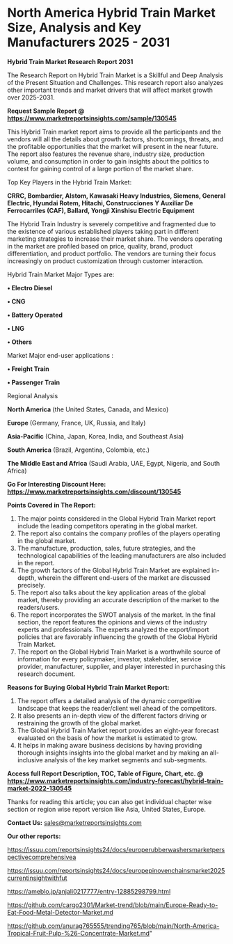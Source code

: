 # North America Hybrid Train Market Size, Analysis and Key Manufacturers 2025 - 2031

<strong>Hybrid Train Market Research Report 2031</strong>

The Research Report on Hybrid Train Market is a Skillful and Deep Analysis of the Present Situation and Challenges. This research report also analyzes other important trends and market drivers that will affect market growth over 2025-2031.

<strong>Request Sample Report @ <a href=https://www.marketreportsinsights.com/sample/130545>https://www.marketreportsinsights.com/sample/130545</a></strong>

This Hybrid Train market report aims to provide all the participants and the vendors will all the details about growth factors, shortcomings, threats, and the profitable opportunities that the market will present in the near future. The report also features the revenue share, industry size, production volume, and consumption in order to gain insights about the politics to contest for gaining control of a large portion of the market share.

Top Key Players in the Hybrid Train Market:

<strong>CRRC, Bombardier, Alstom, Kawasaki Heavy Industries, Siemens, General Electric, Hyundai Rotem, Hitachi, Construcciones Y Auxiliar De Ferrocarriles (CAF), Ballard, Yongji Xinshisu Electric Equipment</strong>

The Hybrid Train Industry is severely competitive and fragmented due to the existence of various established players taking part in different marketing strategies to increase their market share. The vendors operating in the market are profiled based on price, quality, brand, product differentiation, and product portfolio. The vendors are turning their focus increasingly on product customization through customer interaction.

Hybrid Train Market Major Types are:

<strong>• Electro Diesel

• CNG

• Battery Operated

• LNG

• Others</strong>

Market Major end-user applications :

<strong>• Freight Train

• Passenger Train</strong>

Regional Analysis

</u><strong><b>North America</b></strong> (the United States, Canada, and Mexico)

<strong><b>Europe </b></strong>(Germany, France, UK, Russia, and Italy)

<strong><b>Asia-Pacific</b></strong> (China, Japan, Korea, India, and Southeast Asia)

<strong><b>South America</b></strong> (Brazil, Argentina, Colombia, etc.)

<strong><b>The Middle East and Africa</b></strong> (Saudi Arabia, UAE, Egypt, Nigeria, and South Africa)

<strong>Go For Interesting Discount Here: <a href=https://www.marketreportsinsights.com/discount/130545>https://www.marketreportsinsights.com/discount/130545</a></strong>

<strong>Points Covered in The Report:</strong>
<ol>
  <li>The major points considered in the Global Hybrid Train Market report include the leading competitors operating in the global market.</li>
  <li>The report also contains the company profiles of the players operating in the global market.</li>
  <li>The manufacture, production, sales, future strategies, and the technological capabilities of the leading manufacturers are also included in the report.</li>
  <li>The growth factors of the Global Hybrid Train Market are explained in-depth, wherein the different end-users of the market are discussed precisely.</li>
  <li>The report also talks about the key application areas of the global market, thereby providing an accurate description of the market to the readers/users.</li>
  <li>The report incorporates the SWOT analysis of the market. In the final section, the report features the opinions and views of the industry experts and professionals. The experts analyzed the export/import policies that are favorably influencing the growth of the Global Hybrid Train Market.</li>
  <li>The report on the Global Hybrid Train Market is a worthwhile source of information for every policymaker, investor, stakeholder, service provider, manufacturer, supplier, and player interested in purchasing this research document.</li>
</ol>
<strong>Reasons for Buying Global Hybrid Train Market Report:</strong>

<ol>
  <li>The report offers a detailed analysis of the dynamic competitive landscape that keeps the reader/client well ahead of the competitors.</li>
  <li>It also presents an in-depth view of the different factors driving or restraining the growth of the global market.</li>
  <li>The Global Hybrid Train Market report provides an eight-year forecast evaluated on the basis of how the market is estimated to grow.</li>
  <li>It helps in making aware business decisions by having providing thorough insights insights into the global market and by making an all-inclusive analysis of the key market segments and sub-segments.</li>
</ol>
<strong>Access full Report Description, TOC, Table of Figure, Chart, etc. @ <a href=https://www.marketreportsinsights.com/industry-forecast/hybrid-train-market-2022-130545>https://www.marketreportsinsights.com/industry-forecast/hybrid-train-market-2022-130545</a></strong>


Thanks for reading this article; you can also get individual chapter wise section or region wise report version like Asia, United States, Europe.

<strong>Contact Us:</strong>
sales@marketreportsinsights.com

<strong>Our other reports:</strong>

<a href=https://issuu.com/reportsinsights24/docs/europerubberwashersmarketperspectivecomprehensivea>https://issuu.com/reportsinsights24/docs/europerubberwashersmarketperspectivecomprehensivea</a>

<a href=https://issuu.com/reportsinsights24/docs/europepinovenchainsmarket2025currentinsightwithfut>https://issuu.com/reportsinsights24/docs/europepinovenchainsmarket2025currentinsightwithfut</a>

<a href=https://ameblo.jp/anjali0217777/entry-12885298799.html>https://ameblo.jp/anjali0217777/entry-12885298799.html</a>

<a href=https://github.com/cargo2301/Market-trend/blob/main/Europe-Ready-to-Eat-Food-Metal-Detector-Market.md>https://github.com/cargo2301/Market-trend/blob/main/Europe-Ready-to-Eat-Food-Metal-Detector-Market.md</a>

<a href=https://github.com/anurag765555/trending765/blob/main/North-America-Tropical-Fruit-Pulp-%26-Concentrate-Market.md>https://github.com/anurag765555/trending765/blob/main/North-America-Tropical-Fruit-Pulp-%26-Concentrate-Market.md</a>"
